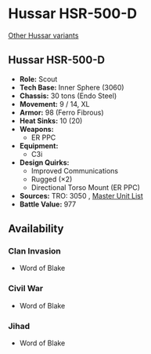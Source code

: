 # Hussar HSR-500-D 

[Other Hussar variants](../hussar.md) 

## Hussar HSR-500-D 

- **Role:** Scout 
- **Tech Base:** Inner Sphere (3060) 
- **Chassis:** 30 tons (Endo Steel) 
- **Movement:** 9 / 14, XL 
- **Armor:** 98 (Ferro Fibrous) 
- **Heat Sinks:** 10 (20) 
- **Weapons:** 
  - ER PPC 
- **Equipment:** 
  - C3i 
- **Design Quirks:** 
  - Improved Communications 
  - Rugged (×2) 
  - Directional Torso Mount (ER PPC) 
- **Sources:** TRO: 3050 , [Master Unit List](http://masterunitlist.info/Unit/Details/1590) 
- **Battle Value:** 977 

## Availability 

### Clan Invasion 

- Word of Blake 

### Civil War 

- Word of Blake 

### Jihad 

- Word of Blake 

